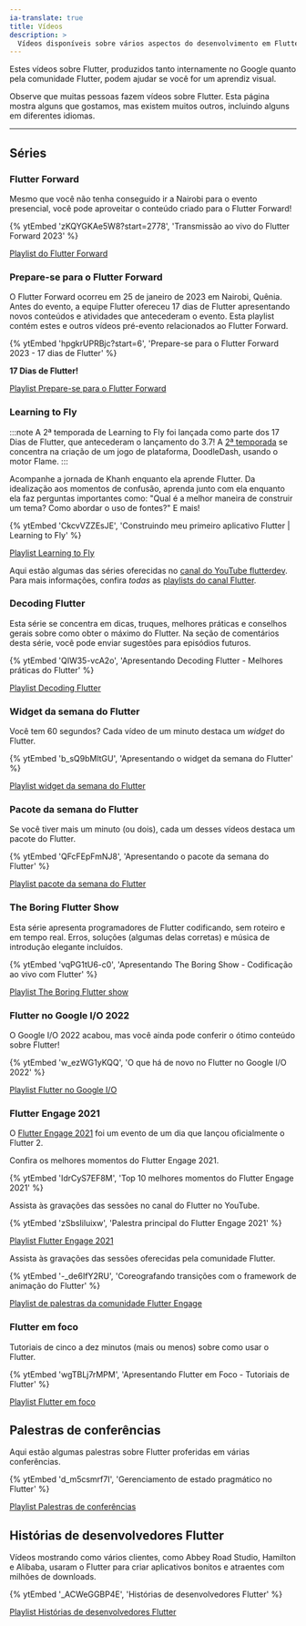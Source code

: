 ```yaml
---
ia-translate: true
title: Vídeos
description: >
  Vídeos disponíveis sobre vários aspectos do desenvolvimento em Flutter.
---
```


Estes vídeos sobre Flutter, produzidos tanto internamente
no Google quanto pela comunidade Flutter,
podem ajudar se você for um aprendiz visual.

Observe que muitas pessoas fazem vídeos sobre Flutter.
Esta página mostra alguns que gostamos,
mas existem muitos outros, incluindo
alguns em diferentes idiomas.

---

## Séries

### Flutter Forward

Mesmo que você não tenha conseguido ir a Nairobi para o evento presencial,
você pode aproveitar o conteúdo criado para o Flutter Forward!

{% ytEmbed 'zKQYGKAe5W8?start=2778', 'Transmissão ao vivo do Flutter Forward 2023' %}

[Playlist do Flutter Forward][]

[Playlist do Flutter Forward]: {{site.yt.playlist}}PLjxrf2q8roU3LvrdR8Hv_phLrTj0xmjnD

### Prepare-se para o Flutter Forward

O Flutter Forward ocorreu em 25 de janeiro de 2023 em Nairobi, Quênia.
Antes do evento, a equipe Flutter ofereceu 17 dias de Flutter
apresentando novos conteúdos e atividades que antecederam o evento.
Esta playlist contém estes e outros vídeos pré-evento relacionados ao
Flutter Forward.

{% ytEmbed 'hpgkrUPRBjc?start=6', 'Prepare-se para o Flutter Forward 2023 - 17 dias de Flutter' %}

**17 Dias de Flutter!**

[Playlist Prepare-se para o Flutter Forward][]

[Playlist Prepare-se para o Flutter Forward]: {{site.yt.playlist}}PLjxrf2q8roU3PUEaM4yYXqvFMEwOluBNl

### Learning to Fly

:::note
A 2ª temporada de Learning to Fly foi lançada como parte
dos 17 Dias de Flutter, que antecederam o lançamento do 3.7!
A [2ª temporada][] se concentra na criação de um jogo de plataforma,
DoodleDash, usando o motor Flame.
:::

[2ª temporada]: {{site.yt.watch}}?v=ILTx1Wa33Z0

Acompanhe a jornada de Khanh enquanto ela aprende Flutter.
Da idealização aos momentos de confusão,
aprenda junto com ela enquanto ela faz perguntas importantes como:
"Qual é a melhor maneira de construir um tema? Como abordar o uso de fontes?"
E mais!

{% ytEmbed 'CkcvVZZEsJE', 'Construindo meu primeiro aplicativo Flutter | Learning to Fly' %}

[Playlist Learning to Fly][]

[Playlist Learning to Fly]: {{site.yt.playlist}}PLjxrf2q8roU3X18pAQWLyCJaa79RpqWnn

Aqui estão algumas das séries oferecidas no
[canal do YouTube flutterdev][].
Para mais informações, confira _todas_ as
[playlists do canal Flutter][].

[playlists do canal Flutter]: {{site.social.youtube}}/playlists
[canal do YouTube flutterdev]: {{site.social.youtube}}

### Decoding Flutter

Esta série se concentra em dicas, truques, melhores práticas
e conselhos gerais sobre como obter o máximo do Flutter.
Na seção de comentários desta série,
você pode enviar sugestões para episódios futuros.

{% ytEmbed 'QIW35-vcA2o', 'Apresentando Decoding Flutter - Melhores práticas do Flutter' %}

[Playlist Decoding Flutter][]

[Playlist Decoding Flutter]: {{site.yt.playlist}}PLjxrf2q8roU1fRV40Ec8200rX6OuQkmnl

### Widget da semana do Flutter

Você tem 60 segundos?
Cada vídeo de um minuto destaca um *widget* do Flutter.

{% ytEmbed 'b_sQ9bMltGU', 'Apresentando o widget da semana do Flutter' %}

[Playlist widget da semana do Flutter][]

[Playlist widget da semana do Flutter]: {{site.yt.playlist}}PLjxrf2q8roU23XGwz3Km7sQZFTdB996iG

### Pacote da semana do Flutter

Se você tiver mais um minuto (ou dois),
cada um desses vídeos destaca um pacote do Flutter.

{% ytEmbed 'QFcFEpFmNJ8', 'Apresentando o pacote da semana do Flutter' %}

[Playlist pacote da semana do Flutter][]

[Playlist pacote da semana do Flutter]: {{site.yt.playlist}}PLjxrf2q8roU1quF6ny8oFHJ2gBdrYN_AK

### The Boring Flutter Show

Esta série apresenta programadores de Flutter codificando,
sem roteiro e em tempo real. Erros, soluções
(algumas delas corretas) e música de introdução elegante incluídos.

{% ytEmbed 'vqPG1tU6-c0', 'Apresentando The Boring Show - Codificação ao vivo com Flutter' %}

[Playlist The Boring Flutter show][]

[Playlist The Boring Flutter show]: {{site.yt.playlist}}PLjxrf2q8roU3ahJVrSgAnPjzkpGmL9Czl

### Flutter no Google I/O 2022

O Google I/O 2022 acabou, mas você ainda pode conferir
o ótimo conteúdo sobre Flutter!

{% ytEmbed 'w_ezWG1yKQQ', 'O que há de novo no Flutter no Google I/O 2022' %}

[Playlist Flutter no Google I/O][]

[Playlist Flutter no Google I/O]: {{site.yt.playlist}}PLjxrf2q8roU1kHjuHoFGBLCxjy4h2WOcP

### Flutter Engage 2021

O [Flutter Engage 2021][] foi um evento de um dia que
lançou oficialmente o Flutter 2.

[Flutter Engage 2021]: https://events.flutter.dev/

Confira os melhores momentos do Flutter Engage 2021.

{% ytEmbed 'IdrCyS7EF8M', 'Top 10 melhores momentos do Flutter Engage 2021' %}

Assista às gravações das sessões no canal do Flutter no YouTube.

{% ytEmbed 'zSbsIiluixw', 'Palestra principal do Flutter Engage 2021' %}

[Playlist Flutter Engage 2021][]

Assista às gravações das sessões oferecidas pela comunidade Flutter.

{% ytEmbed '-_de6IfY2RU', 'Coreografando transições com o framework de animação do Flutter' %}

[Playlist de palestras da comunidade Flutter Engage][]

[Playlist Flutter Engage 2021]: {{site.yt.playlist}}PLjxrf2q8roU21cXt24HLm-ZODXmr4Jw0C
[Playlist de palestras da comunidade Flutter Engage]: {{site.yt.playlist}}PLjxrf2q8roU1ln3WoiGTUvLr7ZrPPFvXv

### Flutter em foco

Tutoriais de cinco a dez minutos (mais ou menos) sobre como usar o Flutter.

{% ytEmbed 'wgTBLj7rMPM', 'Apresentando Flutter em Foco - Tutoriais de Flutter' %}

[Playlist Flutter em foco][]

[Playlist Flutter em foco]: {{site.yt.playlist}}PLjxrf2q8roU2HdJQDjJzOeO6J3FoFLWr2

## Palestras de conferências

Aqui estão algumas palestras sobre Flutter proferidas em várias conferências.

{% ytEmbed 'd_m5csmrf7I', 'Gerenciamento de estado pragmático no Flutter' %}

[Playlist Palestras de conferências][]

[Playlist Palestras de conferências]: {{site.yt.playlist}}PLjxrf2q8roU1UJ0OEpANodVMVm1GeE7Ti

## Histórias de desenvolvedores Flutter

Vídeos mostrando como vários clientes, como Abbey Road Studio, Hamilton
e Alibaba, usaram o Flutter para criar aplicativos bonitos e atraentes com
milhões de downloads.

{% ytEmbed '_ACWeGGBP4E', 'Histórias de desenvolvedores Flutter' %}

[Playlist Histórias de desenvolvedores Flutter][]

[Playlist Histórias de desenvolvedores Flutter]: {{site.yt.playlist}}PLjxrf2q8roU33POuWi4bK0zvDpAHK6759
